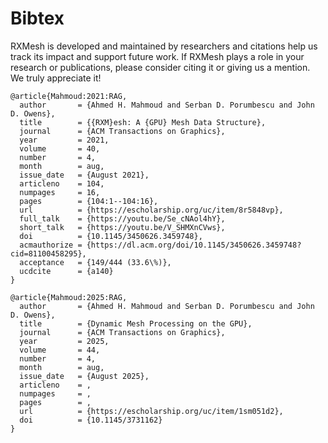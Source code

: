 # Bibtex

RXMesh is developed and maintained by researchers and citations help us track its impact and support future work. If RXMesh plays a role in your research or publications, please consider citing it or giving us a mention. We truly appreciate it!

```
@article{Mahmoud:2021:RAG,
  author       = {Ahmed H. Mahmoud and Serban D. Porumbescu and John D. Owens},
  title        = {{RXM}esh: A {GPU} Mesh Data Structure},
  journal      = {ACM Transactions on Graphics},
  year         = 2021,
  volume       = 40,
  number       = 4,
  month        = aug,
  issue_date   = {August 2021},
  articleno    = 104,
  numpages     = 16,
  pages        = {104:1--104:16},
  url          = {https://escholarship.org/uc/item/8r5848vp},
  full_talk    = {https://youtu.be/Se_cNAol4hY},
  short_talk   = {https://youtu.be/V_SHMXnCVws},
  doi          = {10.1145/3450626.3459748},
  acmauthorize = {https://dl.acm.org/doi/10.1145/3450626.3459748?cid=81100458295},
  acceptance   = {149/444 (33.6\%)},
  ucdcite      = {a140}
}
```


```
@article{Mahmoud:2025:RAG,
  author       = {Ahmed H. Mahmoud and Serban D. Porumbescu and John D. Owens},
  title        = {Dynamic Mesh Processing on the GPU},
  journal      = {ACM Transactions on Graphics},
  year         = 2025,
  volume       = 44,
  number       = 4,
  month        = aug,
  issue_date   = {August 2025},
  articleno    = ,
  numpages     = ,
  pages        = ,
  url          = {https://escholarship.org/uc/item/1sm051d2},
  doi          = {10.1145/3731162}  
}
```